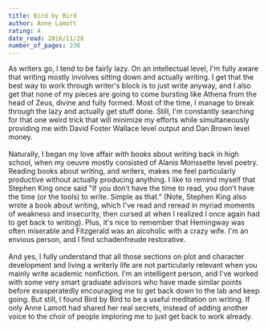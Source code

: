 ```yaml
---
title: Bird by Bird
author: Anne Lamott
rating: 4
date_read: 2016/11/28
number_of_pages: 238
---
```


As writers go, I tend to be fairly lazy. On an intellectual level, I'm fully aware that writing mostly involves sitting down and actually writing. I get that the best way to work through writer's block is to just write anyway, and I also get that none of my pieces are going to come bursting like Athena from the head of Zeus, divine and fully formed. Most of the time, I manage to break through the lazy and actually get stuff done. Still, I'm constantly searching for that one weird trick that will minimize my efforts while simultaneously providing me with David Foster Wallace level output and Dan Brown level money.<br/><br/>Naturally, I began my love affair with books about writing back in high school, when my oeuvre mostly consisted of Alanis Morissette level poetry. Reading books about writing, and writers, makes me feel particularly productive without actually producing anything. I like to remind myself that Stephen King once said "If you don’t have the time to read, you don’t have the time (or the tools) to write. Simple as that." (Note, Stephen King also wrote a book about writing, which I've read and reread in myriad moments of weakness and insecurity, then cursed at when I realized I once again had to get back to writing). Plus, it's nice to remember that Hemingway was often miserable and Fitzgerald was an alcoholic with a crazy wife. I'm an envious person, and I find schadenfreude restorative. <br/><br/>And yes, I fully understand that all those sections on plot and character development and living a writerly life are not particularly relevant when you mainly write academic nonfiction. I'm an intelligent person, and I've worked with some very smart graduate advisors who have made similar points before exasperatedly encouraging me to get back down to the lab and keep going. But still, I found Bird by Bird to be a useful meditation on writing. If only Anne Lamott had shared her real secrets, instead of adding another voice to the choir of people imploring me to just get back to work already.